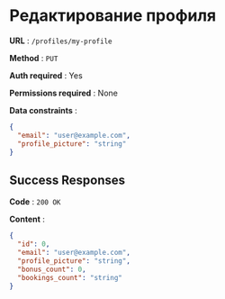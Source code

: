 # Редактирование профиля

**URL** : `/profiles/my-profile`

**Method** : `PUT`

**Auth required** : Yes

**Permissions required** : None

**Data constraints** :
```json
{
  "email": "user@example.com",
  "profile_picture": "string"
}
```

## Success Responses

**Code** : `200 ОК`

**Content** : 

```json
{
  "id": 0,
  "email": "user@example.com",
  "profile_picture": "string",
  "bonus_count": 0,
  "bookings_count": "string"
}
```
